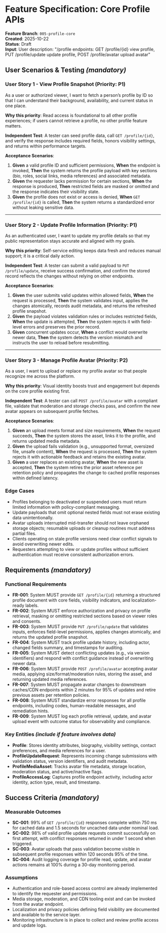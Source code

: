 # Feature Specification: Core Profile APIs

**Feature Branch**: `005-profile-core`  
**Created**: 2025-10-22  
**Status**: Draft  
**Input**: User description: "/profile endpoints: GET /profile/{id} view profile, PUT /profile/update update profile, POST /profile/avatar upload avatar"

## User Scenarios & Testing *(mandatory)*

### User Story 1 - View Profile Snapshot (Priority: P1)

As a user or authorized viewer, I want to fetch a person’s profile by ID so that I can understand their background, availability, and current status in one place.

**Why this priority**: Read access is foundational to all other profile experiences; if users cannot retrieve a profile, no other profile feature matters.

**Independent Test**: A tester can seed profile data, call `GET /profile/{id}`, and verify the response includes required fields, honors visibility settings, and returns within performance targets.

**Acceptance Scenarios**:

1. **Given** a valid profile ID and sufficient permissions, **When** the endpoint is invoked, **Then** the system returns the profile payload with key sections (bio, roles, social links, media references) and associated metadata.
2. **Given** the requester lacks permission for certain sections, **When** the response is produced, **Then** restricted fields are masked or omitted and the response indicates their visibility state.
3. **Given** the profile does not exist or access is denied, **When** `GET /profile/{id}` is called, **Then** the system returns a standardized error without leaking sensitive data.

---

### User Story 2 - Update Profile Information (Priority: P1)

As an authenticated user, I want to update my profile details so that my public representation stays accurate and aligned with my goals.

**Why this priority**: Self-service editing keeps data fresh and reduces manual support; it is a critical daily action.

**Independent Test**: A tester can submit a valid payload to `PUT /profile/update`, receive success confirmation, and confirm the stored record reflects the changes without relying on other endpoints.

**Acceptance Scenarios**:

1. **Given** the user submits valid updates within allowed fields, **When** the request is processed, **Then** the system validates input, applies the changes atomically, records audit metadata, and returns the refreshed profile snapshot.
2. **Given** the payload violates validation rules or includes restricted fields, **When** the update is attempted, **Then** the system rejects it with field-level errors and preserves the prior record.
3. **Given** concurrent updates occur, **When** a conflict would overwrite newer data, **Then** the system detects the version mismatch and instructs the user to reload before resubmitting.

---

### User Story 3 - Manage Profile Avatar (Priority: P2)

As a user, I want to upload or replace my profile avatar so that people recognize me across the platform.

**Why this priority**: Visual identity boosts trust and engagement but depends on the core profile existing first.

**Independent Test**: A tester can call `POST /profile/avatar` with a compliant file, validate that moderation and storage checks pass, and confirm the new avatar appears on subsequent profile fetches.

**Acceptance Scenarios**:

1. **Given** an upload meets format and size requirements, **When** the request succeeds, **Then** the system stores the asset, links it to the profile, and returns updated media metadata.
2. **Given** the upload fails validation (e.g., unsupported format, oversized file, unsafe content), **When** the request is processed, **Then** the system rejects it with actionable feedback and retains the existing avatar.
3. **Given** a user replaces an existing avatar, **When** the new asset is accepted, **Then** the system retires the prior asset reference per retention policy and propagates the change to cached profile responses within defined latency.

### Edge Cases

- Profiles belonging to deactivated or suspended users must return limited information with policy-compliant messaging.
- Update payloads that omit optional nested fields must not erase existing data unintentionally.
- Avatar uploads interrupted mid-transfer should not leave orphaned storage objects; resumable uploads or cleanup routines must address partial files.
- Clients operating on stale profile versions need clear conflict signals to avoid overwriting newer edits.
- Requesters attempting to view or update profiles without sufficient authentication must receive consistent authorization errors.

## Requirements *(mandatory)*

### Functional Requirements

- **FR-001**: System MUST provide `GET /profile/{id}` returning a structured profile document with core fields, visibility indicators, and localization-ready labels.
- **FR-002**: System MUST enforce authorization and privacy on profile retrieval, masking or omitting restricted sections based on viewer roles and consents.
- **FR-003**: System MUST provide `PUT /profile/update` that validates inputs, enforces field-level permissions, applies changes atomically, and returns the updated profile snapshot.
- **FR-004**: System MUST track profile update history, including actor, changed fields summary, and timestamps for auditing.
- **FR-005**: System MUST detect conflicting updates (e.g., via version identifiers) and respond with conflict guidance instead of overwriting newer data.
- **FR-006**: System MUST provide `POST /profile/avatar` accepting avatar media, applying size/format/moderation rules, storing the asset, and returning updated media references.
- **FR-007**: System MUST propagate avatar changes to downstream caches/CDN endpoints within 2 minutes for 95% of updates and retire previous assets per retention policies.
- **FR-008**: System MUST standardize error responses for all profile endpoints, including codes, human-readable messages, and remediation hints.
- **FR-009**: System MUST log each profile retrieval, update, and avatar upload event with outcome status for observability and compliance.

### Key Entities *(include if feature involves data)*

- **Profile**: Stores identity attributes, biography, visibility settings, contact preferences, and media references for a user.
- **ProfileUpdateRequest**: Represents incoming change submissions with validation status, version identifiers, and audit metadata.
- **ProfileMediaAsset**: Tracks avatar file metadata, storage location, moderation status, and active/inactive flags.
- **ProfileAccessLog**: Captures profile endpoint activity, including actor identity, action type, result, and timestamp.

## Success Criteria *(mandatory)*

### Measurable Outcomes

- **SC-001**: 99% of `GET /profile/{id}` responses complete within 750 ms for cached data and 1.5 seconds for uncached data under nominal load.
- **SC-002**: 98% of valid profile update requests commit successfully on first attempt, with conflict responses returned in under 1 second when triggered.
- **SC-003**: Avatar uploads that pass validation become visible in subsequent profile responses within 120 seconds 95% of the time.
- **SC-004**: Audit logging coverage for profile read, update, and avatar actions remains at 100% during a 30-day monitoring period.

### Assumptions

- Authentication and role-based access control are already implemented to identify the requester and permissions.
- Media storage, moderation, and CDN tooling exist and can be invoked from the avatar endpoint.
- Localization and privacy policies defining field visibility are documented and available to the service layer.
- Monitoring infrastructure is in place to collect and review profile access and update logs.
